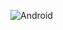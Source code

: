 ![Android](https://media.giphy.com/media/llarwdtFqG63IlqUR1/giphy.gif)

<!-- ![Android](https://media.giphy.com/media/f6Q1EjYSrpnxwQsX0b/giphy.gif) -->

<!--
**teyepeee/teyepeee** is a ✨ _special_ ✨ repository because its `README.md` (this file) appears on your GitHub profile.

Here are some ideas to get you started:

- 🔭 I’m currently working on ...
- 🌱 I’m currently learning ...
- 👯 I’m looking to collaborate on ...
- 🤔 I’m looking for help with ...
- 💬 Ask me about ...
- 📫 How to reach me: ...
- 😄 Pronouns: ...
- ⚡ Fun fact: ...
-->
